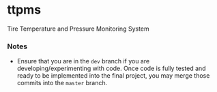 # ttpms
Tire Temperature and Pressure Monitoring System

### Notes
* Ensure that you are in the ```dev``` branch if you are developing/experimenting with code. Once code is fully tested and ready to be implemented into the final project, you may merge those commits into the ```master``` branch.
